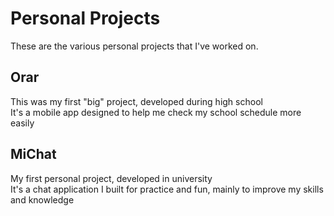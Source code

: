 # Personal Projects
These are the various personal projects that I've worked on.
## Orar
This was my first "big" project, developed during high school\
It's a mobile app designed to help me check my school schedule more easily
## MiChat
My first personal project, developed in university\
It's a chat application I built for practice and fun, mainly to improve my skills and knowledge
